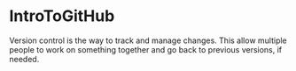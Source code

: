 # IntroToGitHub
Version control is the way to track and manage changes. This allow multiple people to work on something together and go back to previous versions, if needed.
